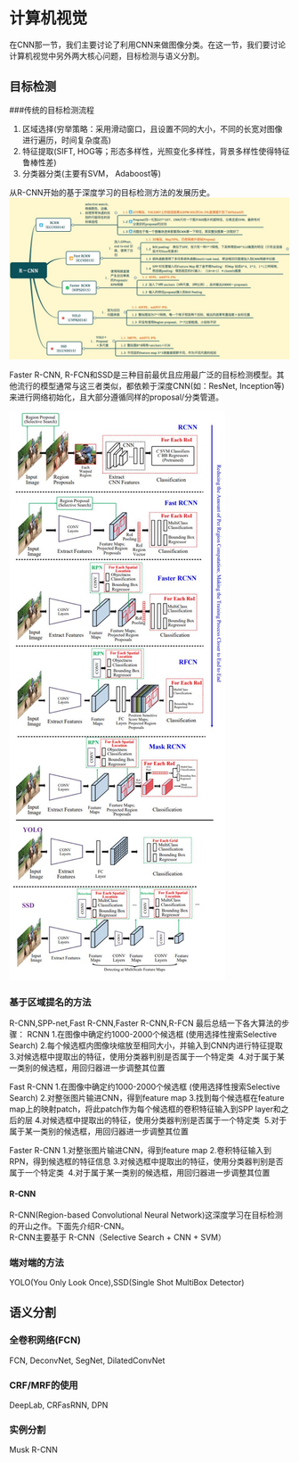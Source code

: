 # 计算机视觉

在CNN那一节，我们主要讨论了利用CNN来做图像分类。在这一节，我们要讨论计算机视觉中另外两大核心问题，目标检测与语义分割。

## 目标检测
###传统的目标检测流程
1. 区域选择(穷举策略：采用滑动窗口，且设置不同的大小，不同的长宽对图像进行遍历，时间复杂度高)  
2. 特征提取(SIFT, HOG等；形态多样性，光照变化多样性，背景多样性使得特征鲁棒性差)  
3. 分类器分类(主要有SVM， Adaboost等)   

从R-CNN开始的基于深度学习的目标检测方法的发展历史。  
![](/assets/Object_detactor_history.png)

Faster R-CNN, R-FCN和SSD是三种目前最优且应用最广泛的目标检测模型。其他流行的模型通常与这三者类似，都依赖于深度CNN\(如：ResNet, Inception等\)来进行网络初始化，且大部分遵循同样的proposal/分类管道。

![](/assets/CNN_Object_dection.png)

### 基于区域提名的方法

R-CNN,SPP-net,Fast R-CNN,Faster R-CNN,R-FCN
最后总结一下各大算法的步骤：
RCNN
1.在图像中确定约1000-2000个候选框 (使用选择性搜索Selective Search)
2.每个候选框内图像块缩放至相同大小，并输入到CNN内进行特征提取 
3.对候选框中提取出的特征，使用分类器判别是否属于一个特定类 
4.对于属于某一类别的候选框，用回归器进一步调整其位置

Fast R-CNN
1.在图像中确定约1000-2000个候选框 (使用选择性搜索Selective Search)
2.对整张图片输进CNN，得到feature map
3.找到每个候选框在feature map上的映射patch，将此patch作为每个候选框的卷积特征输入到SPP layer和之后的层
4.对候选框中提取出的特征，使用分类器判别是否属于一个特定类 
5.对于属于某一类别的候选框，用回归器进一步调整其位置

Faster R-CNN
1.对整张图片输进CNN，得到feature map
2.卷积特征输入到RPN，得到候选框的特征信息
3.对候选框中提取出的特征，使用分类器判别是否属于一个特定类 
4.对于属于某一类别的候选框，用回归器进一步调整其位置

#### R-CNN

R-CNN\(Region-based Convolutional Neural Network\)这深度学习在目标检测的开山之作。下面先介绍R-CNN。   
R-CNN主要基于
R-CNN（Selective Search + CNN + SVM）

### 端对端的方法

YOLO\(You Only Look Once\),SSD\(Single Shot MultiBox Detector\)

## 语义分割

### 全卷积网络\(FCN\)

FCN, DeconvNet, SegNet, DilatedConvNet

### CRF/MRF的使用

DeepLab, CRFasRNN, DPN

### 实例分割

Musk R-CNN

